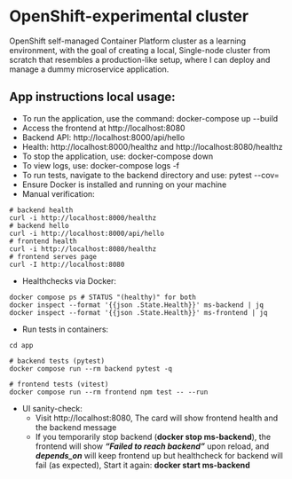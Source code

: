 # OpenShift-experimental cluster
OpenShift self-managed Container Platform cluster as a learning environment, with the goal of creating a local, Single-node cluster from scratch that resembles a production-like setup, where I can deploy and manage a dummy microservice application.

## App instructions local usage:
- To run the application, use the command: docker-compose up --build
- Access the frontend at http://localhost:8080
- Backend API: http://localhost:8000/api/hello
- Health: http://localhost:8000/healthz and http://localhost:8080/healthz
- To stop the application, use: docker-compose down
- To view logs, use: docker-compose logs -f
- To run tests, navigate to the backend directory and use: pytest --cov=
- Ensure Docker is installed and running on your machine
- Manual verification:
```
# backend health
curl -i http://localhost:8000/healthz
# backend hello
curl -i http://localhost:8000/api/hello
# frontend health
curl -i http://localhost:8080/healthz
# frontend serves page
curl -I http://localhost:8080
```
- Healthchecks via Docker:
```
docker compose ps # STATUS "(healthy)" for both
docker inspect --format '{{json .State.Health}}' ms-backend | jq
docker inspect --format '{{json .State.Health}}' ms-frontend | jq
```
- Run tests in containers:
```
cd app

# backend tests (pytest)
docker compose run --rm backend pytest -q

# frontend tests (vitest)
docker compose run --rm frontend npm test -- --run
```
- UI sanity-check:
    - Visit http://localhost:8080, The card will show frontend health and the backend message
    - If you temporarily stop backend (**docker stop ms-backend**), the frontend will show ***“Failed to reach backend”*** upon reload, and ***depends_on*** will keep frontend up but healthcheck for backend will fail (as expected), Start it again: **docker start ms-backend**
